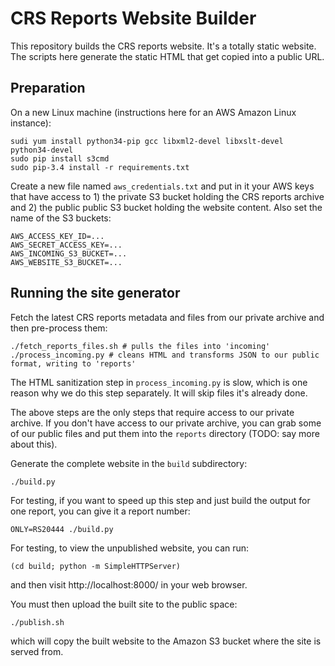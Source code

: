 # CRS Reports Website Builder

This repository builds the CRS reports website. It's a totally static website. The scripts here generate the static HTML that get copied into a public URL.

## Preparation

On a new Linux machine (instructions here for an AWS Amazon Linux instance):

	sudi yum install python34-pip gcc libxml2-devel libxslt-devel python34-devel
	sudo pip install s3cmd
	sudo pip-3.4 install -r requirements.txt

Create a new file named `aws_credentials.txt` and put in it your AWS keys that have access to 1) the private S3 bucket holding the CRS reports archive and 2) the public public S3 bucket holding the website content. Also set the name of the S3 buckets:

	AWS_ACCESS_KEY_ID=...
	AWS_SECRET_ACCESS_KEY=...
	AWS_INCOMING_S3_BUCKET=...
	AWS_WEBSITE_S3_BUCKET=...

## Running the site generator

Fetch the latest CRS reports metadata and files from our private archive and then pre-process them:

	./fetch_reports_files.sh # pulls the files into 'incoming'
	./process_incoming.py # cleans HTML and transforms JSON to our public format, writing to 'reports'

The HTML sanitization step in `process_incoming.py` is slow, which is one reason why we do this step separately. It will skip files it's already done.

The above steps are the only steps that require access to our private archive. If you don't have access to our private archive, you can grab some of our public files and put them into the `reports` directory (TODO: say more about this).

Generate the complete website in the `build` subdirectory:

	./build.py

For testing, if you want to speed up this step and just build the output for one report, you can give it a report number:

	ONLY=RS20444 ./build.py

For testing, to view the unpublished website, you can run:

	(cd build; python -m SimpleHTTPServer)

and then visit http://localhost:8000/ in your web browser.

You must then upload the built site to the public space:

	./publish.sh

which will copy the built website to the Amazon S3 bucket where the site is served from.
